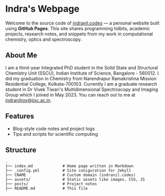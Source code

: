 # Indra's Webpage

Welcome to the source code of [indranil.codes](https://indranil.codes) — a personal website built using **GitHub Pages**. This site shares programming tidbits, academic projects, research notes, and snippets from my work in computational chemistry, optics and spectroscopy.

## About Me

I am a third-year Integrated PhD student in the Solid State and Structural Chemistry Unit (SSCU), Indian Institute of Science, Bangalore - 560012.  I did my graduation in Chemistry from Narendrapur Ramakrishna Mission Residential College, Kolkata-700103.
Currently I am a graduate research student in Dr Vivek Tiwari's Multidimensional Spectroscopy and Imaging Group which I joined in May 2023.
You can reach out to me at [indranilroy@iisc.ac.in](indranilroy@iisc.ac.in). 

## Features

- Blog-style code notes and project logs
- Tips and scripts for scientific computing

## Structure

```plaintext
.
├── index.md             # Home page written in Markdown
├── _config.yml          # Site coniguration for Jekyll
├── CNAME                # Custom domain (indranil.codes)
├── assets/              # Static assets like images, CSS, JS
├── posts/               # Project notes
├── README.md            # This file
